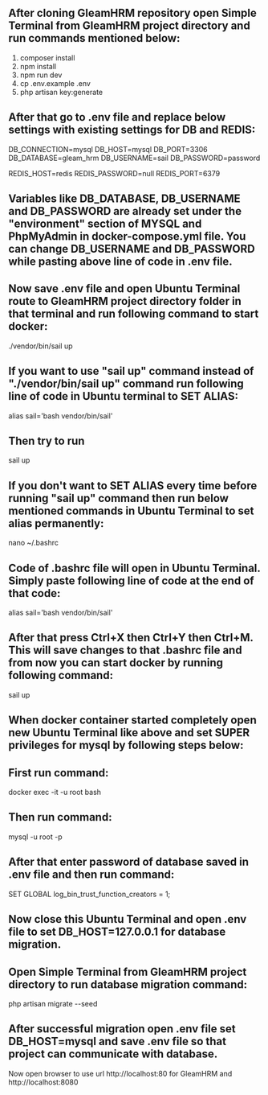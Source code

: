 ## After cloning GleamHRM repository open Simple Terminal from GleamHRM project directory and run commands mentioned below:

1) composer install
2) npm install
3) npm run dev
4) cp .env.example .env
5) php artisan key:generate

## After that go to .env file and replace below settings with existing settings for DB and REDIS:

DB_CONNECTION=mysql
DB_HOST=mysql
DB_PORT=3306
DB_DATABASE=gleam_hrm
DB_USERNAME=sail
DB_PASSWORD=password

REDIS_HOST=redis
REDIS_PASSWORD=null
REDIS_PORT=6379

## Variables like DB_DATABASE, DB_USERNAME and DB_PASSWORD are already set under the "environment" section of MYSQL and PhpMyAdmin in docker-compose.yml file. You can change DB_USERNAME and DB_PASSWORD while pasting above line of code in .env file.
## Now save .env file and open Ubuntu Terminal route to GleamHRM project directory folder in that terminal and run following command to start docker:

./vendor/bin/sail up

## If you want to use "sail up" command instead of "./vendor/bin/sail up" command run following line of code in Ubuntu terminal to SET ALIAS:

alias sail='bash vendor/bin/sail'

## Then try to run

sail up

## If you don't want to SET ALIAS every time before running "sail up" command then run below mentioned commands in Ubuntu Terminal to set alias permanently:

nano ~/.bashrc

## Code of .bashrc file will open in Ubuntu Terminal. Simply paste following line of code at the end of that code:

alias sail='bash vendor/bin/sail'

## After that press Ctrl+X then Ctrl+Y then Ctrl+M. This will save changes to that .bashrc file and from now you can start docker by running following command:

sail up

## When docker container started completely open new Ubuntu Terminal like above and set SUPER privileges for mysql by following steps below:

## First run command:

docker exec -it -u root <MYSQL-Container-Name-from-Docker> bash

## Then run command:

mysql -u root -p

## After that enter password of database saved in .env file and then run command:

SET GLOBAL log_bin_trust_function_creators = 1;

## Now close this Ubuntu Terminal and open .env file to set DB_HOST=127.0.0.1 for database migration.

## Open Simple Terminal from GleamHRM project directory to run database migration command:

php artisan migrate --seed

## After successful migration open .env file set DB_HOST=mysql and save .env file so that project can communicate with database.

Now open browser to use url http://localhost:80 for GleamHRM and http://localhost:8080
